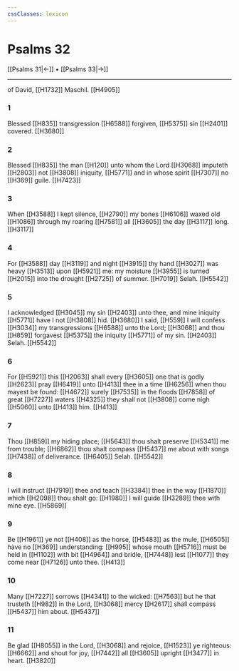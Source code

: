 ```yaml
---
cssClasses: lexicon
---
```

# Psalms 32

[[Psalms 31|←]] • [[Psalms 33|→]]

---

of David, [[H1732]] Maschil. [[H4905]]

### 1
Blessed [[H835]] transgression [[H6588]] forgiven, [[H5375]] sin [[H2401]] covered. [[H3680]]

### 2
Blessed [[H835]] the man [[H120]] unto whom the Lord [[H3068]] imputeth [[H2803]] not [[H3808]] iniquity, [[H5771]] and in whose spirit [[H7307]] no [[H369]] guile. [[H7423]]

### 3
When [[H3588]] I kept silence, [[H2790]] my bones [[H6106]] waxed old [[H1086]] through my roaring [[H7581]] all [[H3605]] the day [[H3117]] long. [[H3117]]

### 4
For [[H3588]] day [[H3119]] and night [[H3915]] thy hand [[H3027]] was heavy [[H3513]] upon [[H5921]] me: my moisture [[H3955]] is turned [[H2015]] into the drought [[H2725]] of summer. [[H7019]] Selah. [[H5542]]

### 5
I acknowledged [[H3045]] my sin [[H2403]] unto thee, and mine iniquity [[H5771]] have I not [[H3808]] hid. [[H3680]] I said, [[H559]] I will confess [[H3034]] my transgressions [[H6588]] unto the Lord; [[H3068]] and thou [[H859]] forgavest [[H5375]] the iniquity [[H5771]] of my sin. [[H2403]] Selah. [[H5542]]

### 6
For [[H5921]] this [[H2063]] shall every [[H3605]] one that is godly [[H2623]] pray [[H6419]] unto [[H413]] thee in a time [[H6256]] when thou mayest be found: [[H4672]] surely [[H7535]] in the floods [[H7858]] of great [[H7227]] waters [[H4325]] they shall not [[H3808]] come nigh [[H5060]] unto [[H413]] him. [[H413]]

### 7
Thou [[H859]] my hiding place; [[H5643]] thou shalt preserve [[H5341]] me from trouble; [[H6862]] thou shalt compass [[H5437]] me about with songs [[H7438]] of deliverance. [[H6405]] Selah. [[H5542]]

### 8
I will instruct [[H7919]] thee and teach [[H3384]] thee in the way [[H1870]] which [[H2098]] thou shalt go: [[H1980]] I will guide [[H3289]] thee with mine eye. [[H5869]]

### 9
Be [[H1961]] ye not [[H408]] as the horse, [[H5483]] as the mule, [[H6505]] have no [[H369]] understanding: [[H995]] whose mouth [[H5716]] must be held in [[H1102]] with bit [[H4964]] and bridle, [[H7448]] lest [[H1077]] they come near [[H7126]] unto thee. [[H413]]

### 10
Many [[H7227]] sorrows [[H4341]] to the wicked: [[H7563]] but he that trusteth [[H982]] in the Lord, [[H3068]] mercy [[H2617]] shall compass [[H5437]] him about. [[H5437]]

### 11
Be glad [[H8055]] in the Lord, [[H3068]] and rejoice, [[H1523]] ye righteous: [[H6662]] and shout for joy, [[H7442]] all [[H3605]] upright [[H3477]] in heart. [[H3820]]